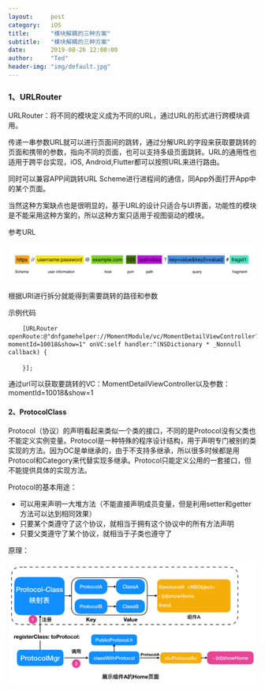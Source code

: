 ```yaml
---
layout:     post
category:   iOS
title:      "模块解耦的三种方案"
subtitle:   "模块解耦的三种方案"
date:       2019-08-26 12:00:00
author:     "Ted"
header-img: "img/default.jpg"
---
```


### 1、URLRouter

URLRouter：将不同的模块定义成为不同的URL，通过URL的形式进行跨模块调用。

传递一串参数URL就可以进行页面间的跳转，通过分解URL的字段来获取要跳转的页面和携带的参数，指向不同的页面，也可以支持多级页面跳转。URL的通用性也适用于跨平台实现，iOS, Android,Flutter都可以按照URL来进行路由。

同时可以兼容APP间跳转URL Scheme进行进程间的通信，同App外面打开App中的某个页面。

当然这种方案缺点也是很明显的，基于URL的设计只适合与UI界面，功能性的模块是不能采用这种方案的，所以这种方案只适用于视图驱动的模块。

参考URL

![img](/img/Simple_6/25.png)

根据URI进行拆分就能得到需要跳转的路径和参数

示例代码

```
    [URLRouter openRoute:@"dnfgamehelper://MomentModule/vc/MomentDetailViewController?momentId=10018&show=1" onVC:self handler:^(NSDictionary * _Nonnull callback) {
        
    }];
```

通过url可以获取要跳转的VC：MomentDetailViewController以及参数：momentId=10018&show=1

#### 2、ProtocolClass

Protocol（协议）的声明看起来类似一个类的接口，不同的是Protocol没有父类也不能定义实例变量。Protocol是一种特殊的程序设计结构，用于声明专门被别的类实现的方法。因为OC是单继承的，由于不支持多继承，所以很多时候都是用Protocol和Category来代替实现多继承。Protocol只能定义公用的一套接口，但不能提供具体的实现方法。

Protocol的基本用途：

- 可以用来声明一大堆方法（不能直接声明成员变量，但是利用setter和getter方法可以达到相同效果）
- 只要某个类遵守了这个协议，就相当于拥有这个协议中的所有方法声明
- 只要父类遵守了某个协议，就相当于子类也遵守了

原理：

![img](/img/Simple_6/26.png)